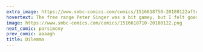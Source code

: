 ```yaml
---
extra_image: https://www.smbc-comics.com/comics/1516618750-20180122after.png
hovertext: The free range Peter Singer was a bit gamey, but I felt good about it.
image: https://www.smbc-comics.com/comics/1516618710-20180122.png
next_comic: parsimony
prev_comic: aaaagh
title: Dilemma
---
```


